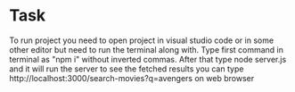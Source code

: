 # Task
To run project you need to open project in visual studio code or in some other editor but need to run the terminal along with.
Type first command in terminal as "npm i" without inverted commas.
After that type node server.js and it will run the server to see the fetched results you can type http://localhost:3000/search-movies?q=avengers on web browser
